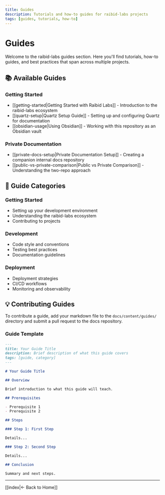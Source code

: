 ```yaml
---
title: Guides
description: Tutorials and how-to guides for raibid-labs projects
tags: [guides, tutorials, how-to]
---
```


# Guides

Welcome to the raibid-labs guides section. Here you'll find tutorials, how-to guides, and best practices that span across multiple projects.

## 📚 Available Guides

### Getting Started
- [[getting-started|Getting Started with Raibid Labs]] - Introduction to the raibid-labs ecosystem
- [[quartz-setup|Quartz Setup Guide]] - Setting up and configuring Quartz for documentation
- [[obsidian-usage|Using Obsidian]] - Working with this repository as an Obsidian vault

### Private Documentation
- [[private-docs-setup|Private Documentation Setup]] - Creating a companion internal docs repository
- [[public-vs-private-comparison|Public vs Private Comparison]] - Understanding the two-repo approach

## 🎯 Guide Categories

### Getting Started
- Setting up your development environment
- Understanding the raibid-labs ecosystem
- Contributing to projects

### Development
- Code style and conventions
- Testing best practices
- Documentation guidelines

### Deployment
- Deployment strategies
- CI/CD workflows
- Monitoring and observability

## 💡 Contributing Guides

To contribute a guide, add your markdown file to the `docs/content/guides/` directory and submit a pull request to the docs repository.

### Guide Template

```markdown
---
title: Your Guide Title
description: Brief description of what this guide covers
tags: [guide, category]
---

# Your Guide Title

## Overview

Brief introduction to what this guide will teach.

## Prerequisites

- Prerequisite 1
- Prerequisite 2

## Steps

### Step 1: First Step

Details...

### Step 2: Second Step

Details...

## Conclusion

Summary and next steps.
```

---

[[index|← Back to Home]]
